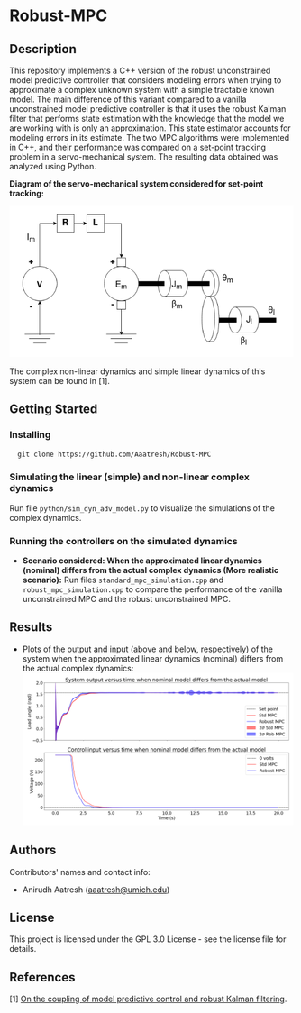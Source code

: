 # Robust-MPC

## Description
This repository implements a C++ version of the robust unconstrained model predictive controller that considers modeling errors when trying to approximate a complex unknown system with a simple tractable known model. The main difference of this variant compared to a vanilla unconstrained model predictive controller is that it uses the robust Kalman filter that performs state estimation with the knowledge that the model we are working with is only an approximation. This state estimator accounts for modeling errors in its estimate. The two MPC algorithms were implemented in C++, and their performance was compared on a set-point tracking problem in a servo-mechanical system. The resulting data obtained was analyzed using Python.

**Diagram of the servo-mechanical system considered for set-point tracking:**

![](./images/servo_mech_system.drawio.png)

The complex non-linear dynamics and simple linear dynamics of this system can be found in [1].
  
## Getting Started

### Installing
```
  git clone https://github.com/Aaatresh/Robust-MPC
```

### Simulating the linear (simple) and non-linear complex dynamics
Run file ```python/sim_dyn_adv_model.py``` to visualize the simulations of the complex dynamics.

### Running the controllers on the simulated dynamics
- **Scenario considered: When the approximated linear dynamics (nominal) differs from the actual complex dynamics (More realistic scenario):** Run files ```standard_mpc_simulation.cpp``` and ```robust_mpc_simulation.cpp``` to compare the performance of the vanilla unconstrained MPC and the robust unconstrained MPC.

## Results
- Plots of the output and input (above and below, respectively) of the system when the approximated linear dynamics (nominal) differs from the actual complex dynamics:
![](./images/exp2_y_and_u.png)


## Authors
Contributors' names and contact info:
* Anirudh Aatresh (aaatresh@umich.edu)  


## License
This project is licensed under the GPL 3.0 License - see the license file for details.

## References
[1] [On the coupling of model predictive control and robust Kalman filtering](https://ietresearch.onlinelibrary.wiley.com/doi/epdf/10.1049/iet-cta.2017.1074).
